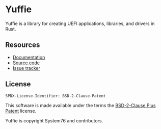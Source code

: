 # Yuffie

Yuffie is a library for creating UEFI applications, libraries, and drivers in
Rust.

## Resources

- [Documentation](https://github.com/crawfxrd/yuffie/blob/main/docs/index.md)
- [Source code](https://github.com/crawfxrd/yuffie)
- [Issue tracker](https://github.com/crawfxrd/yuffie/issues)

## License

```
SPDX-License-Identifier: BSD-2-Clause-Patent
```

This software is made available under the terms the [BSD-2-Clause Plus
Patent][BSD-2-Clause-Patent] license.

Yuffie is copyright System76 and contributors.


[BSD-2-Clause-Patent]: https://spdx.org/licenses/BSD-2-Clause-Patent.html
